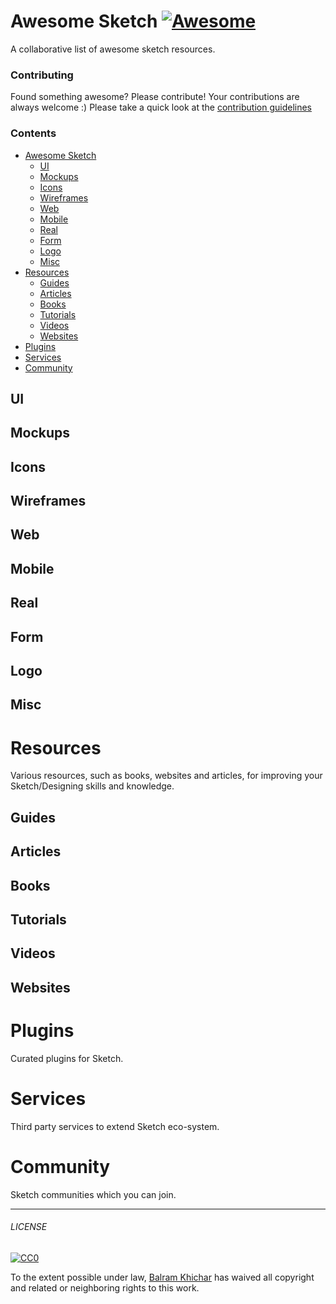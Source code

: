 # Awesome Sketch [![Awesome](https://cdn.rawgit.com/sindresorhus/awesome/d7305f38d29fed78fa85652e3a63e154dd8e8829/media/badge.svg)](https://github.com/sindresorhus/awesome)
A collaborative list of awesome sketch resources.

### Contributing
Found something awesome? Please contribute! Your contributions are always welcome :) Please take a quick look at the [contribution guidelines](CONTRIBUTING.md)

### Contents
- [Awesome Sketch](#awesome-sketch)
	- [UI](#ui)
	- [Mockups](#mockups)
	- [Icons](#icons)
	- [Wireframes](#wireframes)
	- [Web](#web)
	- [Mobile](#mobile)
	- [Real](#real)
	- [Form](#form)
	- [Logo](#logo)
	- [Misc](#misc)
- [Resources](#resources)
	- [Guides](#guides)
	- [Articles](#articles)
	- [Books](#books)
	- [Tutorials](#tutorials)
	- [Videos](#videos)
	- [Websites](#Wwebsites)
- [Plugins](#plugins)
- [Services](#services)
- [Community](#community)

## UI

## Mockups

## Icons

## Wireframes

## Web

## Mobile

## Real

## Form

## Logo

## Misc


# Resources
Various resources, such as books, websites and articles, for improving your Sketch/Designing skills and knowledge.
## Guides

## Articles

## Books

## Tutorials

## Videos

## Websites


# Plugins
Curated plugins for Sketch.


# Services
Third party services to extend Sketch eco-system.


# Community
Sketch communities which you can join.

---

###### LICENSE

[![CC0](http://mirrors.creativecommons.org/presskit/buttons/88x31/svg/cc-zero.svg)](http://creativecommons.org/publicdomain/zero/1.0/)

To the extent possible under law, [Balram Khichar](http://iambalram.com) has waived all copyright and related or neighboring rights to this work.
